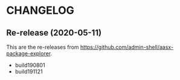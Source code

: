 CHANGELOG
=========

Re-release (2020-05-11) 
-----------------------
This are the re-releases from 
https://github.com/admin-shell/aasx-package-explorer.

* build190801
* build191121
